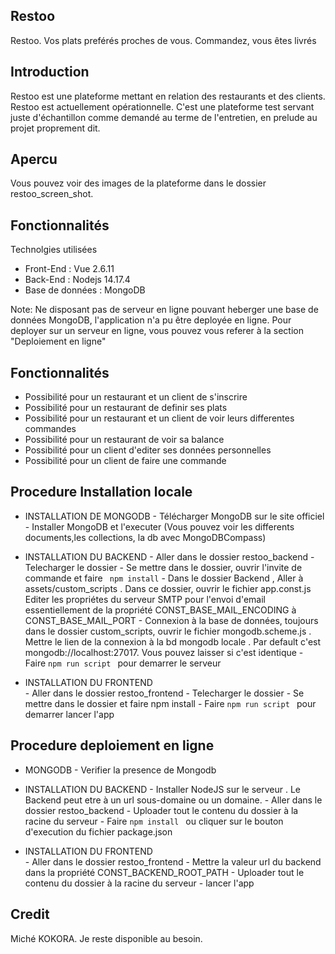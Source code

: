
## Restoo 
  Restoo. Vos plats preférés proches de vous. Commandez, vous êtes livrés
  
  

## Introduction
Restoo est une plateforme mettant en relation des restaurants et des clients.
Restoo est actuellement opérationnelle.
C'est une plateforme test servant juste d'échantillon comme demandé  au terme de l'entretien, en prelude au projet proprement dit.

## Apercu 
Vous pouvez voir des images de la plateforme dans le dossier restoo_screen_shot.

## Fonctionnalités

Technolgies utilisées 

- Front-End : Vue 2.6.11
- Back-End : Nodejs 14.17.4
- Base de données : MongoDB 

Note: Ne disposant pas de serveur en ligne pouvant heberger une base de données MongoDB, l'application n'a pu être deployée en ligne.
Pour deployer sur un serveur en ligne, vous pouvez vous referer à la section "Deploiement en ligne"

## Fonctionnalités

- Possibilité pour un restaurant et un client de s'inscrire
- Possibilité pour un restaurant de definir ses plats 
- Possibilité pour un restaurant et un client de voir leurs differentes commandes
- Possibilité pour un restaurant de voir sa balance 
- Possibilité pour un client d'editer ses données personnelles
- Possibilité pour un client de faire une commande 

 
## Procedure Installation locale 
* INSTALLATION DE MONGODB
        - Télécharger MongoDB sur le site officiel
        - Installer MongoDB  et l'executer
        (Vous pouvez voir les differents documents,les collections, la db avec MongoDBCompass)

* INSTALLATION DU BACKEND 
        - Aller dans le dossier restoo_backend
        - Telecharger le dossier
        - Se mettre dans le dossier, ouvrir l'invite de commande  et faire  ```  npm install ```
        - Dans le dossier Backend , Aller à assets/custom_scripts . Dans ce dossier, ouvrir le  fichier app.const.js Editer les propriétes du serveur SMTP pour l'envoi d'email essentiellement de la propriété CONST_BASE_MAIL_ENCODING  à CONST_BASE_MAIL_PORT 
        - Connexion à la base de données, toujours dans le dossier custom_scripts, ouvrir le fichier mongodb.scheme.js . Mettre le lien de la connexion à la bd mongodb locale . Par default c'est mongodb://localhost:27017. Vous pouvez laisser si c'est identique
        - Faire  ```npm run script ``` pour demarrer le serveur


* INSTALLATION DU FRONTEND  
        - Aller dans le dossier restoo_frontend
        - Telecharger le dossier
        - Se mettre dans le dossier et faire npm install
        - Faire  ```npm run script ``` pour demarrer lancer l'app


## Procedure deploiement en ligne 
 * MONGODB
        - Verifier la presence de Mongodb

 * INSTALLATION DU BACKEND 
        - Installer NodeJS sur le serveur . Le Backend peut etre à un url sous-domaine ou un domaine. 
        - Aller dans le dossier restoo_backend
        - Uploader tout le contenu du dossier à la racine du serveur 
        - Faire  ``` npm install  ``` ou cliquer sur le bouton d'execution du fichier package.json


 * INSTALLATION DU FRONTEND  
        - Aller dans le dossier restoo_frontend
        - Mettre la valeur url du backend dans la propriété  CONST_BACKEND_ROOT_PATH
        - Uploader tout le contenu du dossier à la racine du serveur
        - lancer l'app

## Credit 
Miché KOKORA.
Je reste disponible au besoin.
